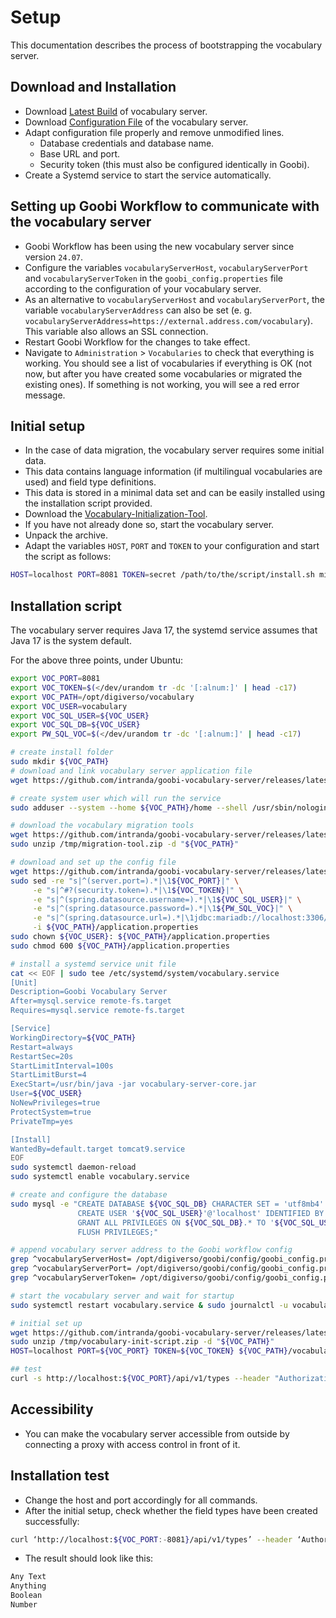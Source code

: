 # Setup
This documentation describes the process of bootstrapping the vocabulary server.

## Download and Installation
- Download [Latest Build](https://github.com/intranda/goobi-vocabulary-server/releases/latest) of vocabulary server.
- Download [Configuration File](https://github.com/intranda/goobi-vocabulary-server/releases/latest/download/application.properties) of the vocabulary server.
- Adapt configuration file properly and remove unmodified lines.
    - Database credentials and database name.
    - Base URL and port.
    - Security token (this must also be configured identically in Goobi).
- Create a Systemd service to start the service automatically. 

## Setting up Goobi Workflow to communicate with the vocabulary server

- Goobi Workflow has been using the new vocabulary server since version `24.07`.
- Configure the variables `vocabularyServerHost`, `vocabularyServerPort` and `vocabularyServerToken` in the `goobi_config.properties` file according to the configuration of your vocabulary server.
- As an alternative to `vocabularyServerHost` and `vocabularyServerPort`, the variable `vocabularyServerAddress` can also be set (e. g. `vocabularyServerAddress=https://external.address.com/vocabulary`). This variable also allows an SSL connection.
- Restart Goobi Workflow for the changes to take effect.
- Navigate to `Administration` > `Vocabularies` to check that everything is working. You should see a list of vocabularies if everything is OK (not now, but after you have created some vocabularies or migrated the existing ones). If something is not working, you will see a red error message.


## Initial setup
- In the case of data migration, the vocabulary server requires some initial data.
- This data contains language information (if multilingual vocabularies are used) and field type definitions.
- This data is stored in a minimal data set and can be easily installed using the installation script provided.
- Download the [Vocabulary-Initialization-Tool](https://github.com/intranda/goobi-vocabulary-server/releases/latest/download/vocabulary-init-script.zip).
- If you have not already done so, start the vocabulary server.
- Unpack the archive.
- Adapt the variables `HOST`, `PORT` and `TOKEN` to your configuration and start the script as follows:
```bash
HOST=localhost PORT=8081 TOKEN=secret /path/to/the/script/install.sh minimal
```

## Installation script
The vocabulary server requires Java 17, the systemd service assumes that Java 17 is the system default.

For the above three points, under Ubuntu:
```bash
export VOC_PORT=8081
export VOC_TOKEN=$(</dev/urandom tr -dc '[:alnum:]' | head -c17)
export VOC_PATH=/opt/digiverso/vocabulary
export VOC_USER=vocabulary
export VOC_SQL_USER=${VOC_USER}
export VOC_SQL_DB=${VOC_USER}
export PW_SQL_VOC=$(</dev/urandom tr -dc '[:alnum:]' | head -c17)

# create install folder
sudo mkdir ${VOC_PATH}
# download and link vocabulary server application file
wget https://github.com/intranda/goobi-vocabulary-server/releases/latest/download/vocabulary-server-core.jar -O - | sudo tee ${VOC_PATH}/vocabulary-server-core.jar >/dev/null

# create system user which will run the service
sudo adduser --system --home ${VOC_PATH}/home --shell /usr/sbin/nologin --no-create-home --disabled-login ${VOC_USER}

# download the vocabulary migration tools
wget https://github.com/intranda/goobi-vocabulary-server/releases/latest/download/migration-tool.zip -O /tmp/migration-tool.zip
sudo unzip /tmp/migration-tool.zip -d "${VOC_PATH}"

# download and set up the config file
wget https://github.com/intranda/goobi-vocabulary-server/releases/latest/download/application.properties -O - | sudo tee ${VOC_PATH}/application.properties >/dev/null
sudo sed -re "s|^(server.port=).*|\1${VOC_PORT}|" \
     -e "s|^#?(security.token=).*|\1${VOC_TOKEN}|" \
     -e "s|^(spring.datasource.username=).*|\1${VOC_SQL_USER}|" \
     -e "s|^(spring.datasource.password=).*|\1${PW_SQL_VOC}|" \
     -e "s|^(spring.datasource.url=).*|\1jdbc:mariadb://localhost:3306/${VOC_SQL_DB}|" \
     -i ${VOC_PATH}/application.properties
sudo chown ${VOC_USER}: ${VOC_PATH}/application.properties
sudo chmod 600 ${VOC_PATH}/application.properties

# install a systemd service unit file
cat << EOF | sudo tee /etc/systemd/system/vocabulary.service
[Unit]
Description=Goobi Vocabulary Server
After=mysql.service remote-fs.target
Requires=mysql.service remote-fs.target

[Service]
WorkingDirectory=${VOC_PATH}
Restart=always
RestartSec=20s
StartLimitInterval=100s
StartLimitBurst=4
ExecStart=/usr/bin/java -jar vocabulary-server-core.jar
User=${VOC_USER}
NoNewPrivileges=true
ProtectSystem=true
PrivateTmp=yes

[Install]
WantedBy=default.target tomcat9.service
EOF
sudo systemctl daemon-reload
sudo systemctl enable vocabulary.service

# create and configure the database
sudo mysql -e "CREATE DATABASE ${VOC_SQL_DB} CHARACTER SET = 'utf8mb4' COLLATE = 'utf8mb4_unicode_ci';
               CREATE USER '${VOC_SQL_USER}'@'localhost' IDENTIFIED BY '${PW_SQL_VOC}';
               GRANT ALL PRIVILEGES ON ${VOC_SQL_DB}.* TO '${VOC_SQL_USER}'@'localhost' WITH GRANT OPTION;
               FLUSH PRIVILEGES;"

# append vocabulary server address to the Goobi workflow config
grep ^vocabularyServerHost= /opt/digiverso/goobi/config/goobi_config.properties || echo "vocabularyServerHost=localhost"   | sudo tee -a /opt/digiverso/goobi/config/goobi_config.properties
grep ^vocabularyServerPort= /opt/digiverso/goobi/config/goobi_config.properties || echo "vocabularyServerPort=${VOC_PORT}" | sudo tee -a /opt/digiverso/goobi/config/goobi_config.properties
grep ^vocabularyServerToken= /opt/digiverso/goobi/config/goobi_config.properties || echo "vocabularyServerToken=${VOC_TOKEN}" | sudo tee -a /opt/digiverso/goobi/config/goobi_config.properties

# start the vocabulary server and wait for startup
sudo systemctl restart vocabulary.service & sudo journalctl -u vocabulary.service  -f -n 0 | grep -q "Started VocabularyServerApplication in"

# initial set up
wget https://github.com/intranda/goobi-vocabulary-server/releases/latest/download/vocabulary-init-script.zip -O /tmp/vocabulary-init-script.zip
sudo unzip /tmp/vocabulary-init-script.zip -d "${VOC_PATH}"
HOST=localhost PORT=${VOC_PORT} TOKEN=${VOC_TOKEN} ${VOC_PATH}/vocabulary-init-script/install.sh minimal

## test
curl -s http://localhost:${VOC_PORT}/api/v1/types --header "Authorization: Bearer $VOC_TOKEN" | jq -r '._embedded.fieldTypeList[] .name'
```

## Accessibility
- You can make the vocabulary server accessible from outside by connecting a proxy with access control in front of it.

## Installation test
- Change the host and port accordingly for all commands.
- After the initial setup, check whether the field types have been created successfully:
```bash
curl ‘http://localhost:${VOC_PORT:-8081}/api/v1/types’ --header ‘Authorisation: Bearer $VOC_TOKEN’ | jq -r ‘._embedded.fieldTypeList[] .name’
```

- The result should look like this:
```bash
Any Text
Anything
Boolean
Number
```

